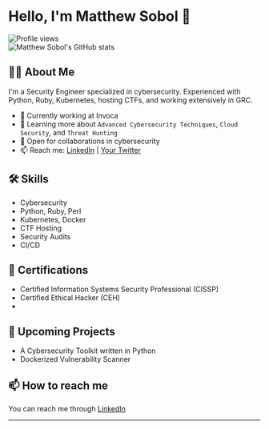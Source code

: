 # Hello, I'm Matthew Sobol 👋

![Profile views](https://gpvc.arturio.dev/maswertyDT)  
![Matthew Sobol's GitHub stats](https://github-readme-stats.vercel.app/api?username=[maswertyDT]&show_icons=true&theme=radical)  

## 👨‍💻 About Me

I'm a Security Engineer specialized in cybersecurity. Experienced with Python, Ruby, Kubernetes, hosting CTFs, and working extensively in GRC. 

- 🔭 Currently working at Invoca
- 🌱 Learning more about `Advanced Cybersecurity Techniques`, `Cloud Security`, and `Threat Hunting`
- 👯 Open for collaborations in cybersecurity
- 📫 Reach me: [LinkedIn](https://linkedin.com/in/matthew-sobol) | [Your Twitter](https://twitter.com/your-twitter)

## 🛠 Skills

- Cybersecurity
- Python, Ruby, Perl
- Kubernetes, Docker
- CTF Hosting
- Security Audits
- CI/CD

## 📖 Certifications

- Certified Information Systems Security Professional (CISSP)
- Certified Ethical Hacker (CEH)
- 

## 🎯 Upcoming Projects

- A Cybersecurity Toolkit written in Python
- Dockerized Vulnerability Scanner

## 📫 How to reach me

You can reach me through [LinkedIn](https://linkedin.com/in/matthew-sobol)

---
